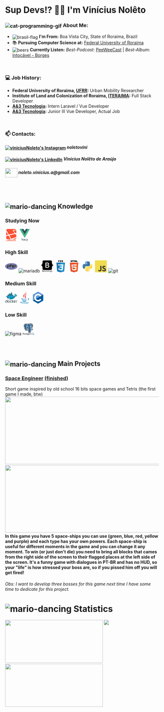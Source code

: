 # Sup Devs!? 👋🏽 I'm Vinícius Nolêto

### <img src="https://user-images.githubusercontent.com/85528669/173167127-481cdef6-d413-4d85-8bb2-562a50be9865.gif" alt="cat-programming-gif" width="30px" height="30px" align="center"></img> About Me:
- <img src="https://user-images.githubusercontent.com/85528669/173168763-8bae5634-ef49-4836-8b5c-6f2e1476148c.png" alt="brasil-flag" width="20px" height="20px" align="center"></img> **I'm From:** Boa Vista City, State of Roraima, Brazil
- 📚 **Pursuing Computer Science at:** [Federal University of Roraima](https://ufrr.br/)
- <img src="https://user-images.githubusercontent.com/85528669/173170780-3cb4f88b-08f3-44a7-b874-16664bcb7ceb.gif" alt="beers" width="20px" height="20px" align="center"></img> **Currently Listen:** *Best-Podcast:* [PeeWeeCast](https://open.spotify.com/show/7eJGd9HVEPmrg7RqSpEhuZ?si=c9d8244fcfa34a3d) | *Best-Album:* [Intocável - Borges](https://open.spotify.com/album/0tPRn8Y8Xmj6xErQPnuExw?si=WIfASI3uTzepNCVduySc_g)

<br/>

### 💻 Job History:
- **Federal University of Roraima, [UFRR](https://ufrr.br/):** Urban Mobility Researcher
- **Institute of Land and Colonization of Roraima, [ITERAIMA](http://www.iteraima.rr.gov.br/):** Full Stack Developer
- **[A&3 Tecnologia](https://ae3tecnologia.com.br/):** Intern Laravel / Vue Developer
- **[A&3 Tecnologia](https://ae3tecnologia.com.br/):** Junior III Vue Developer, Actual Job

<br/>

### 📫 Contacts:
#### [<img align="center" height="30" width="40" src="https://raw.githubusercontent.com/rahuldkjain/github-profile-readme-generator/master/src/images/icons/Social/instagram.svg" alt="viniciusNoleto's Instagram"></img>](https://www.instagram.com/noletovini/) _noletovini_
#### [<img align="center" height="30" width="40" src="https://raw.githubusercontent.com/rahuldkjain/github-profile-readme-generator/master/src/images/icons/Social/linked-in-alt.svg" alt="viniciusNoleto's LinkedIn"></img>](https://www.linkedin.com/in/vin%C3%ADcius-nol%C3%AAto-de-ara%C3%BAjo/) _Vinícius Nolêto de Araújo_
#### <a href="mailto: noleto.vinicius.a@gmail.com"><img align="center" height="30" width="40" src="https://github.com/viniciusNoleto/viniciusNoleto/assets/85528669/85103727-51ba-4c9a-b459-10cb3e0a08e8"></img></a> _noleto.vinicius.a@gmail.com_

<br/><br/>

## <img src="https://user-images.githubusercontent.com/85528669/173171956-42614631-70db-47e2-bc7a-7428bcfe7692.gif" alt="mario-dancing" width="30px" height="35px" align="center"></img> Knowledge

### Studying Now
<img src="https://raw.githubusercontent.com/devicons/devicon/master/icons/laravel/laravel-plain-wordmark.svg" alt="laravel" width="40" height="40"/></img>
<img src="https://raw.githubusercontent.com/devicons/devicon/master/icons/vuejs/vuejs-original-wordmark.svg" alt="vuejs" width="40" height="40"/></img>
### High Skill
<img src="https://raw.githubusercontent.com/devicons/devicon/master/icons/php/php-original.svg" alt="php" width="40" height="40"/></img>
<img src="https://www.vectorlogo.zone/logos/mariadb/mariadb-icon.svg" alt="mariadb" width="40" height="40"/></img>
<img src="https://raw.githubusercontent.com/devicons/devicon/master/icons/bootstrap/bootstrap-plain-wordmark.svg" alt="bootstrap" width="40" height="40"/>
<img src="https://raw.githubusercontent.com/devicons/devicon/master/icons/css3/css3-original-wordmark.svg" alt="css3" width="40" height="40"/></img>
<img src="https://raw.githubusercontent.com/devicons/devicon/master/icons/html5/html5-original-wordmark.svg" alt="html5" width="40" height="40"/></img>
<img src="https://raw.githubusercontent.com/devicons/devicon/master/icons/python/python-original.svg" alt="python" width="40" height="40"/></img>
<img src="https://raw.githubusercontent.com/devicons/devicon/master/icons/javascript/javascript-original.svg" alt="javascript" width="40" height="40"/>
<img src="https://www.vectorlogo.zone/logos/git-scm/git-scm-icon.svg" alt="git" width="40" height="40"/></img>
### Medium Skill
<img src="https://raw.githubusercontent.com/devicons/devicon/master/icons/docker/docker-original-wordmark.svg" alt="docker" width="40" height="40"/></img>
<img src="https://raw.githubusercontent.com/devicons/devicon/master/icons/java/java-original.svg" alt="java" width="40" height="40"/>
<img src="https://raw.githubusercontent.com/devicons/devicon/master/icons/c/c-original.svg" alt="c" width="40" height="40"/></img>
### Low Skill
<img src="https://www.vectorlogo.zone/logos/figma/figma-icon.svg" alt="figma" width="40" height="40"/></img>
<img src="https://raw.githubusercontent.com/devicons/devicon/master/icons/postgresql/postgresql-original-wordmark.svg" alt="postgresql" width="40" height="40"/></img>

<br/><br/>

## <img src="https://user-images.githubusercontent.com/85528669/173173690-c56aaf9f-72f2-49e6-88f3-cc766cc5665e.png" alt="mario-dancing" width="30px" height="30px" align="center"></img> Main Projects

### [Space Engineer](https://tic80.com/play?cart=1911) [(finished)](https://github.com/viniciusNoleto/Space-Engeneer-Tic-80-JS)
Short game inspired by old school 16 bits space games and Tetris (the first game I made, btw)
<img height="220em" width="600em" src="https://user-images.githubusercontent.com/85528669/173397311-31fbf258-ce58-4cff-9e47-aceacda3c71d.gif"></img>
<img height="220em" width="600em" src="https://user-images.githubusercontent.com/85528669/173397538-9bc127fb-331f-4886-b035-959e9996858f.gif"></img><br/>
**In this game you have 5 space-ships you can use (green, blue, red, yellow and purple) and each type has your own powers. Each space-ship is useful for different moments in the game and you can change it any moment. To win (or just don't die) you need to bring all blocks that cames from the right side of the screen to their flagged places at the left side of the screen. It's a funny game with dialogues in PT-BR and has no HUD, so your "life" is how stressed your boss are, so if you pissed him off you will get fired!**
###### Obs: I want to develop three bosses for this game next time I have some time to dedicate for this project.

# <img src="https://user-images.githubusercontent.com/85528669/173398383-ad73c2a9-ad89-413e-a69b-1371d928af0f.gif" alt="mario-dancing" width="30px" height="30px" align="bottom"></img> Statistics
<img height="140em" width="320em" src="https://github-readme-stats-eight-theta.vercel.app/api?username=viniciusNoleto&icons=true&theme=algolia&include_all_commits=true&count_private=true"></img>
<img height="135em" align="top" src="https://user-images.githubusercontent.com/85528669/173173706-b31908e4-d779-4705-a777-4cf6657a5212.gif"></img>
<img height="140em" width="320em" src="https://github-readme-stats-eight-theta.vercel.app/api/top-langs/?username=viniciusNoleto&layout=compact&langs_count=8&theme=algolia"></img>
